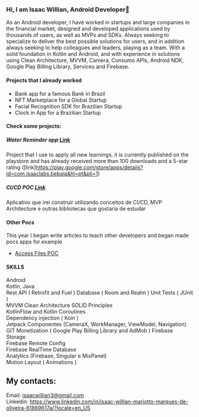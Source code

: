 ### Hi, I am Isaac Willian, Android Developer👋

As an Android developer, I have worked in startups and large companies in the financial market, designed and developed applications used by thousands of users, as well as MVPs and SDKs. Always seeking to specialize to deliver the best possible solutions for users, and in addition always seeking to help colleagues and leaders, playing as a team. With a solid foundation in Kotlin and Android, and with experience in solutions using Clean Architecture, MVVM, Camera, Consumo APIs, Android NDK, Google Play Billing Library, Services and Firebase.

#### Projects that I already worked
 - Bank app for a famous Bank in Brazil
 - NFT Marketplace for a Global Startup
 - Facial Recognition SDK for Brazilian Startup
 - Clock in App for a Brazilian Startup


#### Check some projects: 
##### Water Reminder app [Link](https://github.com/IsaacWillian/waterReminderAndroidApp)
  Project that I use to apply all new learnings, it is currently published on the playstore and has already received more than 100 downloads and a 5-star rating ([link]https://play.google.com/store/apps/details?id=com.isaaclabs.bebaja&hl=pt&pli=1)

##### CI/CD POC [Link](https://github.com/IsaacWillian/CI-CD-poc)
  Aplicativo que irei construir utilizando conceitos de CI/CD, MVP Architecture e outras bibliotecas que gostaria de estudar

#### Other Pocs
This year I began write articles to teach other developers and began made pocs apps for example
  -  [Access Files POC](https://github.com/IsaacWillian/AccessFilesAndroid-POC)

#### SKILLS
Android  
Kotlin, Java  
Rest API ( Retrofit and Fuel ) 
Database ( Room and Realm )
Unit Tests ( JUnit )  
MVVM
Clean Architecture
SOLID Principles  
KotlinFlow and Kotlin Coroutines  
Dependency injection ( Koin )  
Jetpack Componentes (CameraX, WorkManager, ViewModel, Navigation)  
GIT 
Monetization ( Google Play Billing Library and AdMob )
Firebase Storage  
Firebase Remote Config  
Firebase RealTime Database  
Analytics (Firebase, Singular e MixPanel)  
Motion Layout ( Animations )  


## My contacts:
Email: isaacwillian3@gmail.com  
Linkedin: https://www.linkedin.com/in/isaac-willian-mariotto-marques-de-oliveira-61869617a/?locale=en_US
